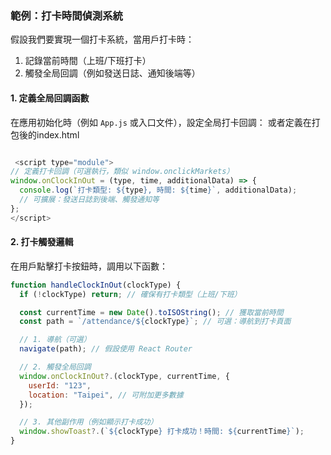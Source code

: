 ### **範例：打卡時間偵測系統**
假設我們要實現一個打卡系統，當用戶打卡時：
1. 記錄當前時間（上班/下班打卡）
2. 觸發全局回調（例如發送日誌、通知後端等）

#### **1. 定義全局回調函數**
在應用初始化時（例如 `App.js` 或入口文件），設定全局打卡回調：
或者定義在打包後的index.html
```javascript

 <script type="module">
// 定義打卡回調（可選執行，類似 window.onclickMarkets）
window.onClockInOut = (type, time, additionalData) => {
  console.log(`打卡類型: ${type}, 時間: ${time}`, additionalData);
  // 可擴展：發送日誌到後端、觸發通知等
};
</script>
```


#### **2. 打卡觸發邏輯**
在用戶點擊打卡按鈕時，調用以下函數：
```javascript
function handleClockInOut(clockType) {
  if (!clockType) return; // 確保有打卡類型（上班/下班）

  const currentTime = new Date().toISOString(); // 獲取當前時間
  const path = `/attendance/${clockType}`; // 可選：導航到打卡頁面

  // 1. 導航（可選）
  navigate(path); // 假設使用 React Router

  // 2. 觸發全局回調
  window.onClockInOut?.(clockType, currentTime, {
    userId: "123",
    location: "Taipei", // 可附加更多數據
  });

  // 3. 其他副作用（例如顯示打卡成功）
  window.showToast?.(`${clockType} 打卡成功！時間: ${currentTime}`);
}
```
